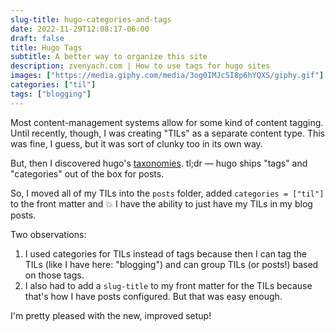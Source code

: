 ```yaml
---
slug-title: hugo-categories-and-tags
date: 2022-11-29T12:08:17-06:00
draft: false
title: Hugo Tags
subtitle: A better way to organize this site
description: zvenyach.com | How to use tags for hugo sites
images: ["https://media.giphy.com/media/3og0IMJcSI8p6hYQXS/giphy.gif"]
categories: ["til"]
tags: ["blogging"]
---
```


Most content-management systems allow for some kind of content tagging. Until recently, though, I was creating "TILs" as a separate content type. This was fine, I guess, but it was sort of clunky too in its own way.

But, then I discovered hugo's [taxonomies](https://gohugo.io/content-management/taxonomies/). tl;dr — hugo ships "tags" and "categories" out of the box for posts.

So, I moved all of my TILs into the `posts` folder, added `categories = ["til"]` to the front matter and :boom: I have the ability to just have my TILs in my blog posts. 

Two observations: 
1. I used categories for TILs instead of tags because then I can tag the TILs (like I have here: "blogging") and can group TILs (or posts!) based on those tags.
2. I also had to add a `slug-title` to my front matter for the TILs because that's how I have posts configured. But that was easy enough.

I'm pretty pleased with the new, improved setup!